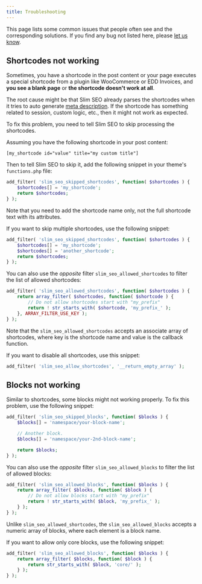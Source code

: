 ```yaml
---
title: Troubleshooting
---
```


This page lists some common issues that people often see and the corresponding solutions. If you find any bug not listed here, please [let us know](https://wpslimseo.com/contact/).

## Shortcodes not working

Sometimes, you have a shortcode in the post content or your page executes a special shortcode from a plugin like WooCommerce or EDD Invoices, and **you see a blank page** or **the shortcode doesn't work at all**.

The root cause might be that Slim SEO already parses the shortcodes when it tries to auto generate [meta description](/slim-seo/meta-description-tag/). If the shortcode has something related to session, custom logic, etc., then it might not work as expected.

To fix this problem, you need to tell Slim SEO to skip processing the shortcodes.

Assuming you have the following shortcode in your post content:

```
[my_shortcode id="value" title="my custom title"]
```

Then to tell Slim SEO to skip it, add the following snippet in your theme's `functions.php` file:

```php
add_filter( 'slim_seo_skipped_shortcodes', function( $shortcodes ) {
    $shortcodes[] = 'my_shortcode';
    return $shortcodes;
} );
```

Note that you need to add the shortcode name only, not the full shortcode text with its attributes.

If you want to skip multiple shortcodes, use the following snippet:

```php
add_filter( 'slim_seo_skipped_shortcodes', function( $shortcodes ) {
    $shortcodes[] = 'my_shortcode';
    $shortcodes[] = 'another_shortcode';
    return $shortcodes;
} );
```

You can also use the *opposite* filter `slim_seo_allowed_shortcodes` to filter the list of allowed shortcodes:

```php
add_filter( 'slim_seo_allowed_shortcodes', function( $shortcodes ) {
    return array_filter( $shortcodes, function( $shortcode ) {
        // Do not allow shortcodes start with "my_prefix"
        return ! str_starts_with( $shortcode, 'my_prefix_' );
    }, ARRAY_FILTER_USE_KEY );
} );
```

Note that the `slim_seo_allowed_shortcodes` accepts an associate array of shortcodes, where key is the shortcode name and value is the callback function.

If you want to disable all shortcodes, use this snippet:

```php
add_filter( 'slim_seo_allow_shortcodes', '__return_empty_array' );
```

## Blocks not working

Similar to shortcodes, some blocks might not working properly. To fix this problem, use the following snippet:

```php
add_filter( 'slim_seo_skipped_blocks', function( $blocks ) {
    $blocks[] = 'namespace/your-block-name';

    // Another block.
    $blocks[] = 'namespace/your-2nd-block-name';

    return $blocks;
} );
```

You can also use the *opposite* filter `slim_seo_allowed_blocks` to filter the list of allowed blocks:

```php
add_filter( 'slim_seo_allowed_blocks', function( $blocks ) {
    return array_filter( $blocks, function( $block ) {
        // Do not allow blocks start with "my_prefix"
        return ! str_starts_with( $block, 'my_prefix_' );
    } );
} );
```

Unlike `slim_seo_allowed_shortcodes`, the `slim_seo_allowed_blocks` accepts a numeric array of blocks, where each element is a block name.

If you want to allow only core blocks, use the following snippet:

```php
add_filter( 'slim_seo_allowed_blocks', function( $blocks ) {
    return array_filter( $blocks, function( $block ) {
        return str_starts_with( $block, 'core/' );
    } );
} );
```
